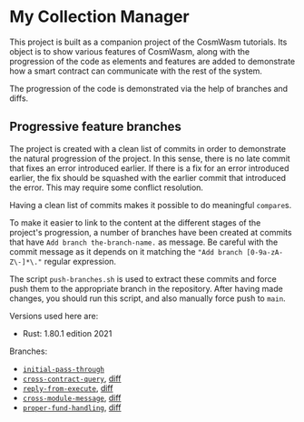 # My Collection Manager

This project is built as a companion project of the CosmWasm tutorials. Its object is to show various features of CosmWasm, along with the progression of the code as elements and features are added to demonstrate how a smart contract can communicate with the rest of the system.

The progression of the code is demonstrated via the help of branches and diffs.

## Progressive feature branches

The project is created with a clean list of commits in order to demonstrate the natural progression of the project. In this sense, there is no late commit that fixes an error introduced earlier. If there is a fix for an error introduced earlier, the fix should be squashed with the earlier commit that introduced the error. This may require some conflict resolution.

Having a clean list of commits makes it possible to do meaningful `compare`s.

To make it easier to link to the content at the different stages of the project's progression, a number of branches have been created at commits that have `Add branch the-branch-name.` as message. Be careful with the commit message as it depends on it matching the `"Add branch [0-9a-zA-Z\-]*\."` regular expression.

The script `push-branches.sh` is used to extract these commits and force push them to the appropriate branch in the repository. After having made changes, you should run this script, and also manually force push to `main`.

Versions used here are:

* Rust: 1.80.1 edition 2021

Branches:

* [`initial-pass-through`](../../tree/initial-pass-through)
* [`cross-contract-query`](../../tree/cross-contract-query), [diff](../../compare/initial-pass-through..cross-contract-query)
* [`reply-from-execute`](../../tree/reply-from-execute), [diff](../../compare/cross-contract-query..reply-from-execute)
* [`cross-module-message`](../../tree/cross-module-message), [diff](../../compare/reply-from-execute..cross-module-message)
* [`proper-fund-handling`](../../tree/proper-fund-handling), [diff](../../compare/cross-module-message..proper-fund-handling)
